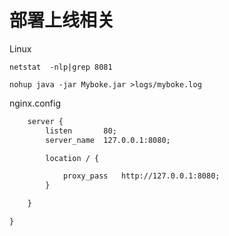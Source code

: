 # 部署上线相关

Linux

```
netstat  -nlp|grep 8081

nohup java -jar Myboke.jar >logs/myboke.log
```



nginx.config

```xml
    server {
        listen       80;
        server_name  127.0.0.1:8080;

        location / {

            proxy_pass   http://127.0.0.1:8080;
        }

    }

}
```


